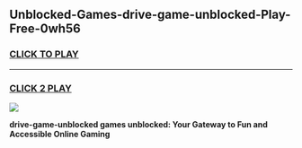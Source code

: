 
## Unblocked-Games-drive-game-unblocked-Play-Free-0wh56
<h3>
<a href="https://premium76.site?title=drive-game-unblocked&ref=24M">CLICK TO PLAY</a></h3>
<hr>

<h3>
<a href="https://premium76.site?title=drive-game-unblocked&ref=24M">CLICK 2 PLAY</a>
  
</h3>

<a href="https://premium76.site?title=drive-game-unblocked&ref=24M"><img src="https://clearcache.store/games.png"></a>


**drive-game-unblocked games unblocked: Your Gateway to Fun and Accessible Online Gaming**
